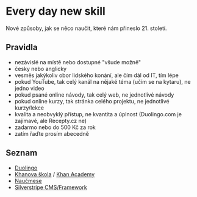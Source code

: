 # Every day new skill

Nové způsoby, jak se něco naučit, které nám přineslo 21. století.

## Pravidla

- nezávislé na místě nebo dostupné "všude možně"
- česky nebo anglicky
- vesměs jakýkoliv obor lidského konání, ale čím dál od IT, tím lépe
- pokud YouTube, tak celý kanál na nějaké téma (učím se na kytaru), ne jedno video
- pokud psané online návody, tak celý web, ne jednotlivé návody
- pokud online kurzy, tak stránka celého projektu, ne jednotlivé kurzy/lekce
- kvalita a neobvyklý přístup, ne kvantita a úplnost (Duolingo.com je zajímavé, ale Recepty.cz ne)
- zadarmo nebo do 500 Kč za rok
- zatím řaďte prosím abecedně

## Seznam

- [Duolingo](https://www.duolingo.com/)
- [Khanova škola](https://khanovaskola.cz/) / [Khan Academy](https://www.khanacademy.org/)
- [Naučmese](http://www.naucmese.cz)
- [Silverstripe CMS/Framework](http://www.silverstripe.org/learn/lessons/)

